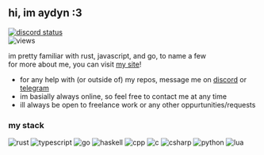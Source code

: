 ## hi, im aydyn :3
[discord]: https://discord.com/users/712799889544970310

[![discord status](https://status.aydyn.workers.dev/shield?id=712799889544970310)][discord]<br>
![views](https://img.shields.io/badge/dynamic/json?url=https://api.countapi.xyz/hit/github.com/aydynx&query=$.value&label=profile%20views&labelColor=36393f&color=ff69b4)

im pretty familiar with rust, javascript, and go, to name a few<br>
for more about me, you can visit [my site](https://aydyn.sh)!

- for any help with (or outside of) my repos, message me on [discord] or [telegram](https://aydynx.t.me)
- im basially always online, so feel free to contact me at any time
- ill always be open to freelance work or any other oppurtunities/requests

### my stack
![rust](https://img.shields.io/badge/Rust-f74c00?logo=rust&logoColor=000000)
![typescript](https://img.shields.io/badge/TypeScript-007acc?logo=typescript&logoColor=ffffff)
![go](https://img.shields.io/badge/Go-00ADD8?logo=go&logoColor=ffffff)
![haskell](https://img.shields.io/badge/Haskell-634f88?logo=haskell&logoColor=ffffff)
![cpp](https://img.shields.io/badge/C++-6499d1?logo=c%2B%2B&logoColor=ffffff)
![c](https://img.shields.io/badge/C-00589d?logo=c&logoColor=ffffff)
![csharp](https://img.shields.io/badge/C%23-239120?logo=c-sharp&logoColor=ffffff)
![python](https://img.shields.io/badge/Python-3776AB?logo=python&logoColor=ffffff)
![lua](https://img.shields.io/badge/Lua-2C2D72?logo=lua&logoColor=ffffff)
